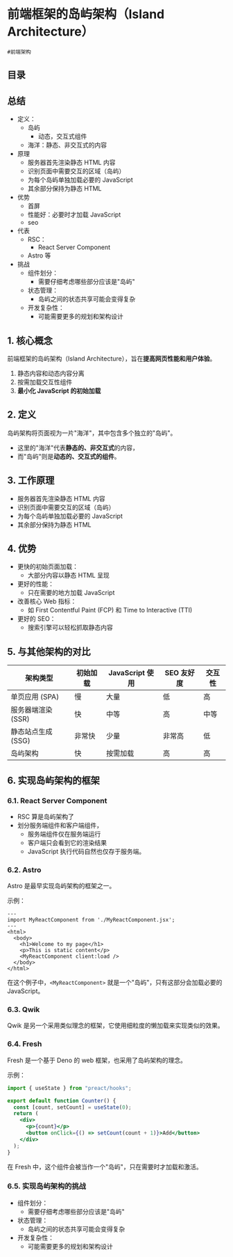 
# 前端框架的岛屿架构（Island Architecture）

`#前端架构` 


## 目录
<!-- toc -->
 ## 总结 

- 定义：
	- 岛屿
		- 动态，交互式组件
	- 海洋：静态、非交互式的内容
- 原理
	- 服务器首先渲染静态 HTML 内容
	- 识别页面中需要交互的区域（岛屿）
	- 为每个岛屿单独加载必要的 JavaScript
	- 其余部分保持为静态 HTML
- 优势
	- 首屏
	- 性能好：必要时才加载 JavaScript
	- seo
- 代表
	- RSC：
		- React Server Component
	- Astro 等
- 挑战
	-  组件划分：
		- 需要仔细考虑哪些部分应该是"岛屿"
	- 状态管理：
		- 岛屿之间的状态共享可能会变得复杂
	- 开发复杂性：
		- 可能需要更多的规划和架构设计

## 1. 核心概念

前端框架的岛屿架构（Island Architecture），旨在**提高网页性能和用户体验**。

1. 静态内容和动态内容分离
2. 按需加载交互性组件
3. **最小化 JavaScript 的初始加载**

## 2. 定义

岛屿架构将页面视为一片"海洋"，其中包含多个独立的"岛屿"。
- 这里的"海洋"代表**静态的、非交互式**的内容，
- 而"岛屿"则是**动态的、交互式的组件**。

## 3. 工作原理

- 服务器首先渲染静态 HTML 内容
- 识别页面中需要交互的区域（岛屿）
- 为每个岛屿单独加载必要的 JavaScript
- 其余部分保持为静态 HTML

## 4. 优势

- 更快的初始页面加载：
	- 大部分内容以静态 HTML 呈现
- 更好的性能：
	- 只在需要的地方加载 JavaScript
- 改善核心 Web 指标：
	- 如 First Contentful Paint (FCP) 和 Time to Interactive (TTI)
- 更好的 SEO：
	- 搜索引擎可以轻松抓取静态内容

## 5. 与其他架构的对比

| 架构类型         | 初始加载 | JavaScript 使用 | SEO 友好度 | 交互性 |
| ------------ | ---- | ------------- | ------- | --- |
| 单页应用 (SPA)   | 慢    | 大量            | 低       | 高   |
| 服务器端渲染 (SSR) | 快    | 中等            | 高       | 中等  |
| 静态站点生成 (SSG) | 非常快  | 少量            | 非常高     | 低   |
| 岛屿架构         | 快    | 按需加载          | 高       | 高   |

## 6. 实现岛屿架构的框架

### 6.1. React Server Component

- RSC 算是岛屿架构了
- 划分服务端组件和客户端组件，
	- 服务端组件仅在服务端运行
	- 客户端只会看到它的渲染结果
	- JavaScript 执行代码自然也仅存于服务端。

### 6.2. Astro

Astro 是最早实现岛屿架构的框架之一。

示例：

```vue hl:8
---
import MyReactComponent from './MyReactComponent.jsx';
---
<html>
  <body>
    <h1>Welcome to my page</h1>
    <p>This is static content</p>
    <MyReactComponent client:load />
  </body>
</html>
```

在这个例子中，`<MyReactComponent>` 就是一个"岛屿"，只有这部分会加载必要的 JavaScript。

### 6.3. Qwik

Qwik 是另一个采用类似理念的框架，它使用细粒度的懒加载来实现类似的效果。

### 6.4. Fresh

Fresh 是一个基于 Deno 的 web 框架，也采用了岛屿架构的理念。

示例：

```jsx
import { useState } from "preact/hooks";

export default function Counter() {
  const [count, setCount] = useState(0);
  return (
    <div>
      <p>{count}</p>
      <button onClick={() => setCount(count + 1)}>Add</button>
    </div>
  );
}
```

在 Fresh 中，这个组件会被当作一个"岛屿"，只在需要时才加载和激活。

### 6.5. 实现岛屿架构的挑战

- 组件划分：
	- 需要仔细考虑哪些部分应该是"岛屿"
- 状态管理：
	- 岛屿之间的状态共享可能会变得复杂
- 开发复杂性：
	- 可能需要更多的规划和架构设计

